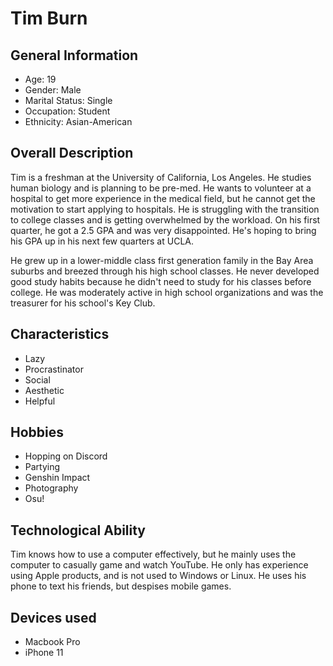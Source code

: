 # Tim Burn
## General Information
- Age: 19
- Gender: Male
- Marital Status: Single
- Occupation: Student
- Ethnicity: Asian-American

## Overall Description
Tim is a freshman at the University of California, Los Angeles. He studies human biology and is planning to be pre-med. He wants to volunteer at a hospital to get more experience in the medical field, but he cannot get the motivation to start applying to hospitals. He is struggling with the transition to college classes and is getting overwhelmed by the workload. On his first quarter, he got a 2.5 GPA and was very disappointed. He's hoping to bring his GPA up in his next few quarters at UCLA.

He grew up in a lower-middle class first generation family in the Bay Area suburbs and breezed through his high school classes. He never developed good study habits because he didn't need to study for his classes before college. He was moderately active in high school organizations and was the treasurer for his school's Key Club.

## Characteristics
- Lazy
- Procrastinator
- Social
- Aesthetic
- Helpful

## Hobbies
- Hopping on Discord
- Partying
- Genshin Impact
- Photography
- Osu!

## Technological Ability
Tim knows how to use a computer effectively, but he mainly uses the computer to casually game and watch YouTube. He only has experience using Apple products, and is not used to Windows or Linux. He uses his phone to text his friends, but despises mobile games.

## Devices used
- Macbook Pro
- iPhone 11
